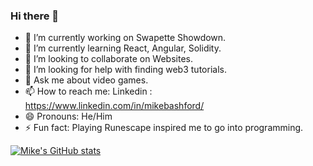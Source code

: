 ### Hi there 👋


- 🔭 I’m currently working on Swapette Showdown.
- 🌱 I’m currently learning React, Angular, Solidity.
- 👯 I’m looking to collaborate on Websites.
- 🤔 I’m looking for help with finding web3 tutorials.
- 💬 Ask me about video games.
- 📫 How to reach me: Linkedin : https://www.linkedin.com/in/mikebashford/
- 😄 Pronouns: He/Him
- ⚡ Fun fact: Playing Runescape inspired me to go into programming.

[![Mike's GitHub stats](https://github-readme-stats.vercel.app/api?username=mikebashford&theme=dark&show_icons=true)](https://github.com/anuraghazra/github-readme-stats)
